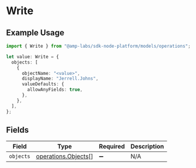 # Write

## Example Usage

```typescript
import { Write } from "@amp-labs/sdk-node-platform/models/operations";

let value: Write = {
  objects: [
    {
      objectName: "<value>",
      displayName: "Jerrell.Johns",
      valueDefaults: {
        allowAnyFields: true,
      },
    },
  ],
};
```

## Fields

| Field                                                      | Type                                                       | Required                                                   | Description                                                |
| ---------------------------------------------------------- | ---------------------------------------------------------- | ---------------------------------------------------------- | ---------------------------------------------------------- |
| `objects`                                                  | [operations.Objects](../../models/operations/objects.md)[] | :heavy_minus_sign:                                         | N/A                                                        |